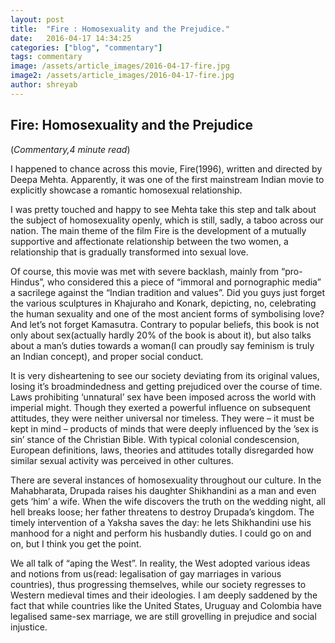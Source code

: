 ```yaml
---
layout: post
title:  "Fire : Homosexuality and the Prejudice."
date:   2016-04-17 14:34:25
categories: ["blog", "commentary"]
tags: commentary
image: /assets/article_images/2016-04-17-fire.jpg
image2: /assets/article_images/2016-04-17-fire.jpg
author: shreyab
---
```

<h2>Fire: Homosexuality and the Prejudice</h2>
(<i>Commentary,4 minute read</i>)
<p>I happened to chance across this movie, Fire(1996), written and directed by Deepa Mehta. Apparently, it was one of the first mainstream Indian movie to explicitly showcase a romantic homosexual relationship.</p>
<p>I was pretty touched and happy to see Mehta take this step and talk about the subject of homosexuality openly, which is still, sadly, a taboo across our nation.
The main theme of the film Fire is the development of a mutually supportive and affectionate relationship between the two women, a relationship that is gradually transformed into sexual love.</p>
<p>Of course, this movie was met with severe backlash, mainly from “pro-Hindus”, who considered this a piece of “immoral and pornographic media” a sacrilege against the “Indian tradition and values”. Did you guys just forget the various sculptures in Khajuraho and Konark, depicting, no, celebrating the human sexuality and one of the most ancient forms of symbolising love? And let’s not forget Kamasutra. Contrary to popular beliefs, this book is not only about sex(actually hardly 20% of the book is about it), but also talks about a man’s duties towards a woman(I can proudly say feminism is truly an Indian concept), and proper social conduct.</p>
<p>It is very disheartening to see our society deviating from its original values, losing it’s broadmindedness and getting prejudiced over the course of time. Laws prohibiting ‘unnatural’ sex have been imposed across the world with imperial might. Though they exerted a powerful influence on subsequent attitudes, they were neither universal nor timeless. They were – it must be kept in mind – products of minds that were deeply influenced by the ’sex is sin’ stance of the Christian Bible. With typical colonial condescension, European definitions, laws, theories and attitudes totally disregarded how similar sexual activity was perceived in other cultures.</p>
<p>There are several instances of homosexuality throughout our culture. In the Mahabharata, Drupada raises his daughter Shikhandini as a man and even gets ‘him’ a wife. When the wife discovers the truth on the wedding night, all hell breaks loose; her father threatens to destroy Drupada’s kingdom. The timely intervention of a Yaksha saves the day: he lets Shikhandini use his manhood for a night and perform his husbandly duties. I could go on and on, but I think you get the point.</p>
<p>We all talk of “aping the West”. In reality, the West adopted various ideas and notions from us(read: legalisation of gay marriages in various countries), thus progressing themselves, while our society regresses to Western medieval times and their ideologies. I am deeply saddened by the fact that while countries like the United States, Uruguay and Colombia have legalised same-sex marriage, we are still grovelling in prejudice and social injustice.</p>